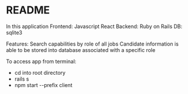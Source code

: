 # README

In this application
Frontend: Javascript React
Backend: Ruby on Rails
DB: sqlite3

Features:
Search capabilities by role of all jobs 
Candidate information is able to be stored into database associated with a specific role

To access app from terminal:
- cd into root directory
- rails s
- npm start --prefix client



